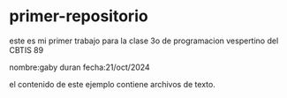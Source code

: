 # primer-repositorio
este es mi primer trabajo para la clase 3o de programacion vespertino del CBTIS 89

nombre:gaby duran fecha:21/oct/2024

el contenido de este ejemplo contiene archivos de texto.
